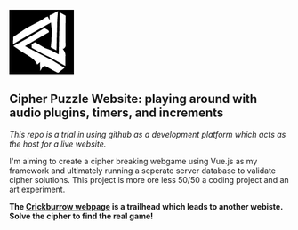 ![Memory Image](https://github.com/MisuseofMana/experimentSite/blob/master/assets/imgs/designation-illusion.png)

## Cipher Puzzle Website: playing around with audio plugins, timers, and increments

*This repo is a trial in using github as a development platform which acts as the host for a live website.*

I'm aiming to create a cipher breaking webgame using Vue.js as my framework and ultimately running a seperate server database to validate cipher solutions. This project is more ore less 50/50 a coding project and an art experiment.

**The [Crickburrow webpage](http://www.crickburrow.com) is a trailhead which leads to another webiste. Solve the cipher to find the real game!**  

